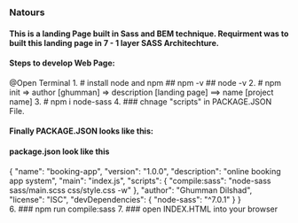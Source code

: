 ### Natours

#### This is a landing Page built in Sass and BEM technique. Requirment was to built this landing page in 7 - 1 layer SASS Architechture. 

#### Steps to develop Web Page:
  @Open Terminal 
    1. # install node and npm
        ## npm -v
        ## node -v
    2. # npm init => author [ghumman] => description [landing page] ==> name [project name]
    3. # npm i node-sass
    4. ### chnage "scripts" in PACKAGE.JSON File.

#### Finally PACKAGE.JSON looks like this:

#### package.json look like this
{
    "name": "booking-app",
    "version": "1.0.0",
    "description": "online booking app system",
    "main": "index.js",
    "scripts": {
        "compile:sass": "node-sass sass/main.scss css/style.css -w"
    },
    "author": "Ghumman Dilshad",
    "license": "ISC",
    "devDependencies": {
        "node-sass": "^7.0.1"
    }
}                                          
     6. ### npm run compile:sass 
     7. ### open INDEX.HTML into your browser                               
